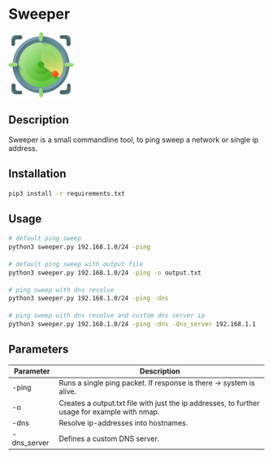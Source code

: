 # Sweeper
![](radar.png)
## Description
<p>Sweeper is a small commandline tool, to ping sweep a network or single ip address.</p>

## Installation
```bash
pip3 install -r requirements.txt
```

## Usage
```bash
# default ping sweep
python3 sweeper.py 192.168.1.0/24 -ping

# default ping sweep with output file
python3 sweeper.py 192.168.1.0/24 -ping -o output.txt

# ping sweep with dns resolve
python3 sweeper.py 192.168.1.0/24 -ping -dns

# ping sweep with dns resolve and custom dns server ip
python3 sweeper.py 192.168.1.0/24 -ping -dns -dns_server 192.168.1.1
```

## Parameters
| **Parameter** | **Description**                                                                                                                              |
|---------------|----------------------------------------------------------------------------------------------------------------------------------------------|
| -ping         | Runs a single ping packet. If response is there -> system is alive.                                                                          |
| -o            | Creates a output.txt file with just the ip addresses, to further usage for example with nmap. |
| -dns            | Resolve ip-addresses into hostnames. |
| -dns_server            | Defines a custom DNS server. |
